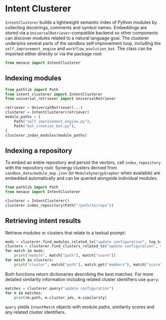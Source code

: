# Intent Clusterer

`IntentClusterer` builds a lightweight semantic index of Python modules by
collecting docstrings, comments and symbol names.  Embeddings are stored via a
`UniversalRetriever`-compatible backend so other components can discover modules
related to a natural language goal.  The clusterer underpins several parts of
the sandbox self‑improvement loop, including the `self_improvement_engine` and
`workflow_evolution_bot`.  The class can be imported either directly or via the
package root:

```python
from menace import IntentClusterer
```

## Indexing modules

```python
from pathlib import Path
from intent_clusterer import IntentClusterer
from universal_retriever import UniversalRetriever

retriever = UniversalRetriever(...)
clusterer = IntentClusterer(retriever)
module_paths = [
    Path("self_improvement_engine.py"),
    Path("bot_creation_bot.py"),
]
clusterer.index_modules(module_paths)
```

## Indexing a repository

To embed an entire repository and persist the vectors, call
``index_repository`` with the repository root.  Synergy clusters derived from
``sandbox_data/module_map.json`` (or ``ModuleSynergyGrapher`` when available)
are embedded automatically and can be queried alongside individual modules.

```python
from pathlib import Path
from menace import IntentClusterer

clusterer = IntentClusterer()
clusterer.index_repository(Path("/path/to/repo"))
```

## Retrieving intent results

Retrieve modules or clusters that relate to a textual prompt:

```python
mods = clusterer.find_modules_related_to("update configuration", top_k=5)
clusters = clusterer.find_clusters_related_to("update configuration", top_k=5)
for match in mods:
    print("module", match["path"], match["score"])
for match in clusters:
    print("cluster", match["path"], match.get("members"), match["score"])
```

Both functions return dictionaries describing the best matches.  For more
detailed similarity information including related cluster identifiers use
`query`:

```python
matches = clusterer.query("update configuration")
for m in matches:
    print(m.path, m.cluster_ids, m.similarity)
```

`query` yields `IntentMatch` objects with module paths, similarity scores and
any related cluster identifiers.
